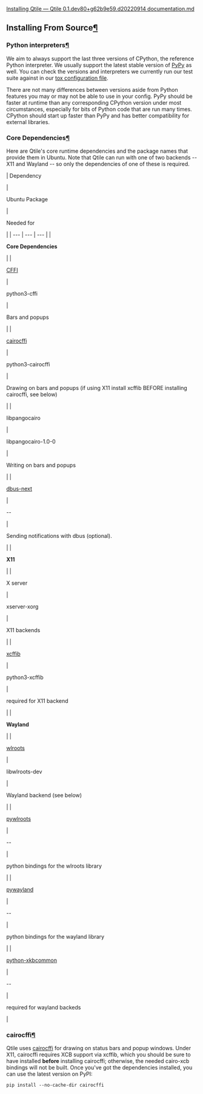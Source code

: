 [Installing Qtile — Qtile 0.1.dev80+g62b9e59.d20220914 documentation.md](https://github.com/brandonjanssen/.config/files/9572878/Installing.Qtile.Qtile.0.1.dev80%2Bg62b9e59.d20220914.documentation.md)

## Installing From Source[¶](http://docs.qtile.org/en/latest/manual/install/index.html#installing-from-source#installing-from-source "Permalink to this heading")

### Python interpreters[¶](http://docs.qtile.org/en/latest/manual/install/index.html#installing-from-source#python-interpreters "Permalink to this heading")

We aim to always support the last three versions of CPython, the reference Python interpreter. We usually support the latest stable version of [PyPy](https://www.pypy.org/) as well. You can check the versions and interpreters we currently run our test suite against in our [tox configuration file](https://github.com/qtile/qtile/blob/master/tox.ini).

There are not many differences between versions aside from Python features you may or may not be able to use in your config. PyPy should be faster at runtime than any corresponding CPython version under most circumstances, especially for bits of Python code that are run many times. CPython should start up faster than PyPy and has better compatibility for external libraries.

### Core Dependencies[¶](http://docs.qtile.org/en/latest/manual/install/index.html#installing-from-source#core-dependencies "Permalink to this heading")

Here are Qtile's core runtime dependencies and the package names that provide them in Ubuntu. Note that Qtile can run with one of two backends -- X11 and Wayland -- so only the dependencies of one of these is required.

  
| 
Dependency

 | 

Ubuntu Package

 | 

Needed for

 |
| --- | --- | --- |
| 

**Core Dependencies**

 |
| 

[CFFI](https://cffi.readthedocs.io/en/latest/installation.html)

 | 

python3-cffi

 | 

Bars and popups

 |
| 

[cairocffi](https://cairocffi.readthedocs.io/en/stable/overview.html)

 | 

python3-cairocffi

 | 

Drawing on bars and popups (if using X11 install xcffib BEFORE installing cairocffi, see below)

 |
| 

libpangocairo

 | 

libpangocairo-1.0-0

 | 

Writing on bars and popups

 |
| 

[dbus-next](https://python-dbus-next.readthedocs.io/en/latest/index.html)

 | 

\--

 | 

Sending notifications with dbus (optional).

 |
| 

**X11**

 |
| 

X server

 | 

xserver-xorg

 | 

X11 backends

 |
| 

[xcffib](https://github.com/tych0/xcffib#installation)

 | 

python3-xcffib

 | 

required for X11 backend

 |
| 

**Wayland**

 |
| 

[wlroots](https://gitlab.freedesktop.org/wlroots/wlroots)

 | 

libwlroots-dev

 | 

Wayland backend (see below)

 |
| 

[pywlroots](https://github.com/flacjacket/pywlroots)

 | 

\--

 | 

python bindings for the wlroots library

 |
| 

[pywayland](https://pywayland.readthedocs.io/en/latest/install.html)

 | 

\--

 | 

python bindings for the wayland library

 |
| 

[python-xkbcommon](https://github.com/sde1000/python-xkbcommon)

 | 

\--

 | 

required for wayland backeds

 |

### cairocffi[¶](http://docs.qtile.org/en/latest/manual/install/index.html#installing-from-source#id2 "Permalink to this heading")

Qtile uses [cairocffi](https://cairocffi.readthedocs.io/en/stable/overview.html) for drawing on status bars and popup windows. Under X11, cairocffi requires XCB support via xcffib, which you should be sure to have installed **before** installing cairocffi; otherwise, the needed cairo-xcb bindings will not be built. Once you've got the dependencies installed, you can use the latest version on PyPI:

```
pip install --no-cache-dir cairocffi
```
